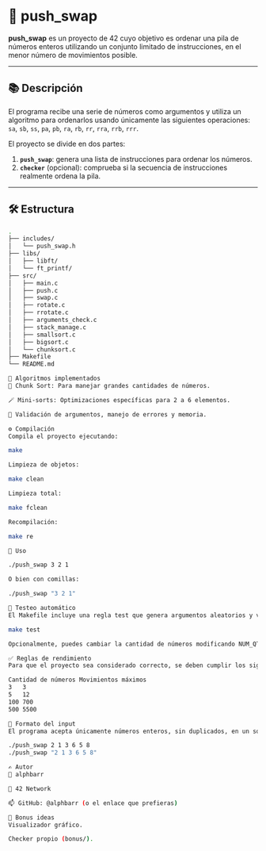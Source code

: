 # 🧮 push_swap

**push_swap** es un proyecto de 42 cuyo objetivo es ordenar una pila de números enteros utilizando un conjunto limitado de instrucciones, en el menor número de movimientos posible.

---

## 📚 Descripción

El programa recibe una serie de números como argumentos y utiliza un algoritmo para ordenarlos usando únicamente las siguientes operaciones:  
`sa`, `sb`, `ss`, `pa`, `pb`, `ra`, `rb`, `rr`, `rra`, `rrb`, `rrr`.

El proyecto se divide en dos partes:

1. **`push_swap`**: genera una lista de instrucciones para ordenar los números.
2. **`checker`** (opcional): comprueba si la secuencia de instrucciones realmente ordena la pila.

---

## 🛠️ Estructura

```bash
.
├── includes/
│   └── push_swap.h
├── libs/
│   ├── libft/
│   └── ft_printf/
├── src/
│   ├── main.c
│   ├── push.c
│   ├── swap.c
│   ├── rotate.c
│   ├── rrotate.c
│   ├── arguments_check.c
│   ├── stack_manage.c
│   ├── smallsort.c
│   ├── bigsort.c
│   └── chunksort.c
├── Makefile
└── README.md

🧠 Algoritmos implementados
🧩 Chunk Sort: Para manejar grandes cantidades de números.

🪄 Mini-sorts: Optimizaciones específicas para 2 a 6 elementos.

🧼 Validación de argumentos, manejo de errores y memoria.

⚙️ Compilación
Compila el proyecto ejecutando:

make

Limpieza de objetos:

make clean

Limpieza total:

make fclean

Recompilación:

make re

🚀 Uso

./push_swap 3 2 1

O bien con comillas:

./push_swap "3 2 1"

🧪 Testeo automático
El Makefile incluye una regla test que genera argumentos aleatorios y valida con checker_linux:

make test

Opcionalmente, puedes cambiar la cantidad de números modificando NUM_QTY y MAX_MOVES al principio del Makefile.

✅ Reglas de rendimiento
Para que el proyecto sea considerado correcto, se deben cumplir los siguientes límites:

Cantidad de números	Movimientos máximos
3	3
5	12
100	700
500	5500

📂 Formato del input
El programa acepta únicamente números enteros, sin duplicados, en un solo string o separados por espacios:

./push_swap 2 1 3 6 5 8
./push_swap "2 1 3 6 5 8"

✍️ Autor
👤 alphbarr

🏫 42 Network

📫 GitHub: @alphbarr (o el enlace que prefieras)

🧠 Bonus ideas
Visualizador gráfico.

Checker propio (bonus/).
